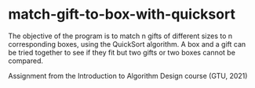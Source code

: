 # match-gift-to-box-with-quicksort

The objective of the program is to match n gifts of different sizes to n corresponding boxes, using the QuickSort algorithm.
A box and a gift can be tried together to see if they fit but two gifts or two boxes cannot be compared.

Assignment from the Introduction to Algorithm Design course (GTU, 2021)
